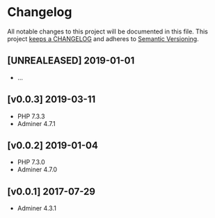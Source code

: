 # Changelog

All notable changes to this project will be documented in this file. This project
[keeps a CHANGELOG](http://keepachangelog.com/) and adheres to
[Semantic Versioning](http://semver.org/).

## [UNREALEASED] 2019-01-01

* ...

## [v0.0.3] 2019-03-11

* PHP 7.3.3
* Adminer 4.7.1

## [v0.0.2] 2019-01-04

* PHP 7.3.0
* Adminer 4.7.0

## [v0.0.1] 2017-07-29

* Adminer 4.3.1
